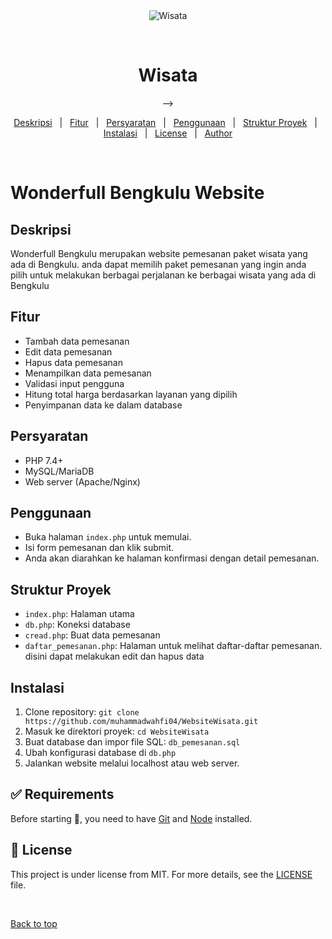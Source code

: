 <div align="center" id="top"> 
  <img src="./.github/app.gif" alt="Wisata" />

  &#xa0;

  <!-- <a href="https://wisata.netlify.app">Demo</a> -->
</div>

<h1 align="center">Wisata</h1>

<p align="center">
  <!-- <img alt="Github top language" src="https://img.shields.io/github/languages/top/{{muhammadwahfi04}}/wisata?color=56BEB8">

  <!-- <img alt="Github language count" src="https://img.shields.io/github/languages/count/{{https://github.com/muhammadwahfi04/WebsiteWisata.git}}/wisata?color=56BEB8"> -->

  <!-- <img alt="Github issues" src="https://img.shields.io/github/issues/{{YOUR_GITHUB_USERNAME}}/wisata?color=56BEB8" /> -->

  <!-- <img alt="Github forks" src="https://img.shields.io/github/forks/{{YOUR_GITHUB_USERNAME}}/wisata?color=56BEB8" /> -->

  <!-- <img alt="Github stars" src="https://img.shields.io/github/stars/{{YOUR_GITHUB_USERNAME}}/wisata?color=56BEB8" /> --> -->
</p>

<!-- Status -->

<!-- <h4 align="center"> 
	🚧  Wisata 🚀 Under construction...  🚧
</h4> 

<hr> -->

<p align="center">
  <a href="#Deskripsi">Deskripsi</a> &#xa0; | &#xa0; 
  <a href="#Fitur">Fitur</a> &#xa0; | &#xa0;
  <a href="#Persyaratan">Persyaratan</a> &#xa0; | &#xa0;
  <a href="#Penggunaan">Penggunaan</a> &#xa0; | &#xa0;
  <a href="#Struktur Proyek">Struktur Proyek</a> &#xa0; | &#xa0;
  <a href="#Instalasi">Instalasi</a> &#xa0; | &#xa0;
  <a href="#memo-license">License</a> &#xa0; | &#xa0;
  <a href="https://github.com/{{muhammadwahfi04}}" target="_blank">Author</a>
</p>

<br>

# Wonderfull Bengkulu Website

## Deskripsi
Wonderfull Bengkulu merupakan website pemesanan paket wisata yang ada di Bengkulu. anda dapat memilih paket pemesanan yang ingin anda pilih untuk melakukan berbagai perjalanan ke berbagai wisata yang ada di Bengkulu

## Fitur
- Tambah data pemesanan
- Edit data pemesanan
- Hapus data pemesanan
- Menampilkan data pemesanan
- Validasi input pengguna
- Hitung total harga berdasarkan layanan yang dipilih
- Penyimpanan data ke dalam database

## Persyaratan
- PHP 7.4+
- MySQL/MariaDB
- Web server (Apache/Nginx)

## Penggunaan
- Buka halaman `index.php` untuk memulai.
- Isi form pemesanan dan klik submit.
- Anda akan diarahkan ke halaman konfirmasi dengan detail pemesanan.

## Struktur Proyek
- `index.php`: Halaman utama
- `db.php`: Koneksi database
- `cread.php`: Buat data pemesanan
- `daftar_pemesanan.php`: Halaman untuk melihat daftar-daftar pemesanan. disini dapat melakukan edit dan hapus data

## Instalasi
1. Clone repository: `git clone https://github.com/muhammadwahfi04/WebsiteWisata.git`
2. Masuk ke direktori proyek: `cd WebsiteWisata`
3. Buat database dan impor file SQL: `db_pemesanan.sql`
4. Ubah konfigurasi database di `db.php`
5. Jalankan website melalui localhost atau web server.


## :white_check_mark: Requirements ##

Before starting :checkered_flag:, you need to have [Git](https://git-scm.com) and [Node](https://nodejs.org/en/) installed.


## :memo: License ##

This project is under license from MIT. For more details, see the [LICENSE](LICENSE.md) file.


&#xa0;

<a href="#top">Back to top</a>
